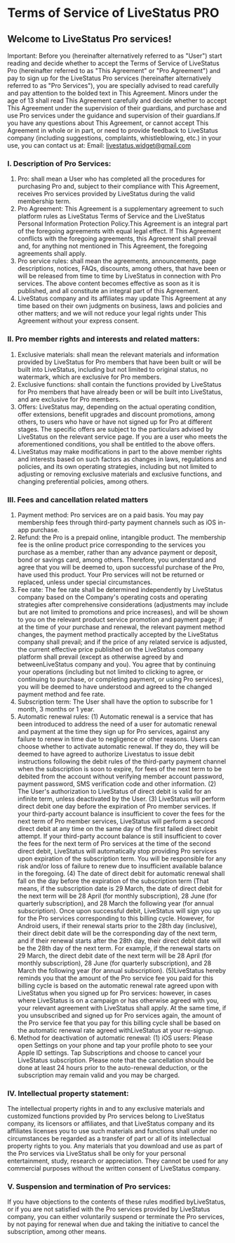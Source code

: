 # Terms of Service of LiveStatus PRO

## Welcome to LiveStatus Pro services!

Important: Before you (hereinafter alternatively referred to as "User") start reading and decide whether to accept the Terms of Service of LiveStatus Pro (hereinafter referred to as "This Agreement" or "Pro Agreement") and pay to sign up for the LiveStatus Pro services (hereinafter alternatively referred to as "Pro Services"), you are specially advised to read carefully and pay attention to the bolded text in This Agreement. Minors under the age of 13 shall read This Agreement carefully and decide whether to accept This Agreement under the supervision of their guardians, and purchase and use Pro services under the guidance and supervision of their guardians.If you have any questions about This Agreement, or cannot accept This Agreement in whole or in part, or need to provide feedback to LiveStatus company (including suggestions, complaints, whistleblowing, etc.) in your use, you can contact us at:
Email: livestatus.widget@gmail.com

### I. Description of Pro Services:

1. Pro: shall mean a User who has completed all the procedures for purchasing Pro and, subject to their compliance with This Agreement, receives Pro services provided by LiveStatus during the valid membership term.
2. Pro Agreement: This Agreement is a supplementary agreement to such platform rules as LiveStatus Terms of Service and the LiveStatus Personal Information Protection Policy.This Agreement is an integral part of the foregoing agreements with equal legal effect. If This Agreement conflicts with the foregoing agreements, this Agreement shall prevail and, for anything not mentioned in This Agreement, the foregoing agreements shall apply.
3. Pro service rules: shall mean the agreements, announcements, page descriptions, notices, FAQs, discounts, among others, that have been or will be released from time to time by LiveStatus in connection with Pro services. The above content becomes effective as soon as it is published, and all constitute an integral part of this Agreement.
4. LiveStatus company and its affiliates may update This Agreement at any time based on their own judgments on business, laws and policies and other matters; and we will not reduce your legal rights under This Agreement without your express consent.

### II. Pro member rights and interests and related matters:

1. Exclusive materials: shall mean the relevant materials and information provided by LiveStatus for Pro members that have been built or will be built into LiveStatus, including but not limited to original status, no watermark, which are exclusive for Pro members.
2. Exclusive functions: shall contain the functions provided by LiveStatus for Pro members that have already been or will be built into LiveStatus, and are exclusive for Pro members.
3. Offers: LiveStatus may, depending on the actual operating condition, offer extensions, benefit upgrades and discount promotions, among others, to users who have or have not signed up for Pro at different stages. The specific offers are subject to the particulars advised by LiveStatus on the relevant service page. If you are a user who meets the aforementioned conditions, you shall be entitled to the above offers.
4. LiveStatus may make modifications in part to the above member rights and interests based on such factors as changes in laws, regulations and policies, and its own operating strategies, including but not limited to adjusting or removing exclusive materials and exclusive functions, and changing preferential policies, among others.

### III. Fees and cancellation related matters

1. Payment method: Pro services are on a paid basis. You may pay membership fees through third-party payment channels such as iOS in-app purchase.
2. Refund: the Pro is a prepaid online, intangible product. The membership fee is the online product price corresponding to the services you purchase as a member, rather than any advance payment or deposit, bond or savings card, among others. Therefore, you understand and agree that you will be deemed to, upon successful purchase of the Pro, have used this product. Your Pro services will not be returned or replaced, unless under special circumstances.
3. Fee rate: The fee rate shall be determined independently by LiveStatus company based on the Company's operating costs and operating strategies after comprehensive considerations (adjustments may include but are not limited to promotions and price increases), and will be shown to you on the relevant product service promotion and payment page; if at the time of your purchase and renewal, the relevant payment method changes, the payment method practically accepted by the LiveStatus company shall prevail; and if the price of any related service is adjusted, the current effective price published on the LiveStatus company platform shall prevail (except as otherwise agreed by and betweenLiveStatus company and you). You agree that by continuing your operations (including but not limited to clicking to agree, or continuing to purchase, or completing payment, or using Pro services), you will be deemed to have understood and agreed to the changed payment method and fee rate.
4. Subscription term:
The User shall have the option to subscribe for 1 month, 3 months or 1 year.
5. Automatic renewal rules:
(1) Automatic renewal is a service that has been introduced to address the need of a user for automatic renewal and payment at the time they sign up for Pro services, against any failure to renew in time due to negligence or other reasons. Users can choose whether to activate automatic renewal. If they do, they will be deemed to have agreed to authorize Livestatus to issue debit instructions following the debit rules of the third-party payment channel when the subscription is soon to expire, for fees of the next term to be debited from the account without verifying member account password, payment password, SMS verification code and other information.
(2) The User's authorization to LiveStatus of direct debit is valid for an infinite term, unless deactivated by the User.
(3) LiveStatus will perform direct debit one day before the expiration of Pro member services. If your third-party account balance is insufficient to cover the fees for the next term of Pro member services, LiveStatus will perform a second direct debit at any time on the same day of the first failed direct debit attempt. If your third-party account balance is still insufficient to cover the fees for the next term of Pro services at the time of the second direct debit, LiveStatus will automatically stop providing Pro services upon expiration of the subscription term. You will be responsible for any risk and/or loss of failure to renew due to insufficient available balance in the foregoing.
(4) The date of direct debit for automatic renewal shall fall on the day before the expiration of the subscription term (That means, if the subscription date is 29 March, the date of direct debit for the next term will be 28 April (for monthly subscription), 28 June (for quarterly subscription), and 28 March the following year (for annual subscription). Once upon successful debit, LiveStatus will sign you up for the Pro services corresponding to this billing cycle. However, for Android users, if their renewal starts prior to the 28th day (inclusive), their direct debit date will be the corresponding day of the next term, and if their renewal starts after the 28th day, their direct debit date will be the 28th day of the next term. For example, if the renewal starts on 29 March, the direct debit date of the next term will be 28 April (for monthly subscription), 28 June (for quarterly subscription), and 28 March the following year (for annual subscription).
(5)LiveStatus hereby reminds you that the amount of the Pro service fee you paid for this billing cycle is based on the automatic renewal rate agreed upon with LiveStatus when you signed up for Pro services: however, in cases where LiveStatus is on a campaign or has otherwise agreed with you, your relevant agreement with LiveStatus shall apply. At the same time, if you unsubscribed and signed up for Pro services again, the amount of the Pro service fee that you pay for this billing cycle shall be based on the automatic renewal rate agreed withLiveStatus at your re-signup.
6. Method for deactivation of automatic renewal:
(1) iOS users: Please open Settings on your phone and tap your profile photo to see your Apple ID settings. Tap Subscriptions and choose to cancel your LiveStatus subscription. Please note that the cancellation should be done at least 24 hours prior to the auto-renewal deduction, or the subscription may remain valid and you may be charged.

### IV. Intellectual property statement:

The intellectual property rights in and to any exclusive materials and customized functions provided by Pro services belong to LiveStatus company, its licensors or affiliates, and that LiveStatus company and its affiliates licenses you to use such materials and functions shall under no circumstances be regarded as a transfer of part or all of its intellectual property rights to you. Any materials that you download and use as part of the Pro services via LiveStatus shall be only for your personal entertainment, study, research or appreciation. They cannot be used for any commercial purposes without the written consent of LiveStatus company.

### V. Suspension and termination of Pro services:

If you have objections to the contents of these rules modified byLiveStatus, or if you are not satisfied with the Pro services provided by LiveStatus company, you can either voluntarily suspend or terminate the Pro services, by not paying for renewal when due and taking the initiative to cancel the subscription, among other means.